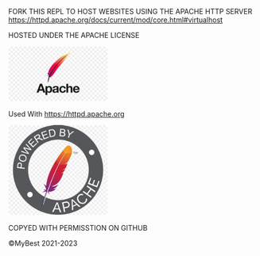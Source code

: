
 FORK THIS REPL TO HOST WEBSITES USING THE APACHE HTTP SERVER https://httpd.apache.org/docs/current/mod/core.html#virtualhost


HOSTED UNDER THE APACHE LICENSE

<img src="images/logo.jpeg" width="200px" />



Used With https://httpd.apache.org

<img src="images/logo.jpg" width="200px" />



COPYED WITH PERMISSTION ON GITHUB 

©️MyBest 2021-2023